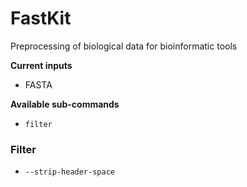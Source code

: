 # FastKit
Preprocessing of biological data for bioinformatic tools

**Current inputs**
- FASTA

**Available sub-commands**
- `filter`

### Filter
- `--strip-header-space`
